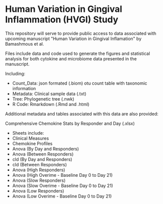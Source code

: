 # Human Variation in Gingival Inflammation (HVGI) Study

This repository will serve to provide public access to data associated with upcoming manuscript "Human Variation in Gingival Inflamation" by Bamashmous et al.

Files include data and code used to generate the figures and statistical analysis for both cytokine and microbiome data presented in the manuscript.

Including:

- Count_Data: json formated (.biom) otu count table with taxonomic information
- Metadata: Clinical sample data (.txt)
- Tree: Phylogenetic tree (.nwk)
- R Code: Rmarkdown (.Rmd and .html)

Additional metadata and tables associated with this data are also provided:

Comprehensive Chemokine Stats by Responder and Day (.xlsx)
- Sheets include:
- Clinical Measures
- Chemokine Profiles
- Anova (By Day and Responders)
- Anova (Between Responders)
- cld (By Day and Responders)
- cld (Between Responders)
- Anova (High Responders)
- Anova (High Overime - Baseline Day 0 to Day 21)
- Anova (Slow Responders)
- Anova (Slow Overime - Baseline Day 0 to Day 21)
- Anova (Low Responders)
- Anova (Low Overime - Baseline Day 0 to Day 21)
